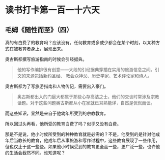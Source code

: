 读书打卡第一百一十六天
===

毛姆《随性而至》（四）
---

真的有白费了的教育吗？应该没有。任何教育或多或少都会在某个时刻，以某种方式在被教育者身上，展现出来。

奥古斯都撰写旅游指南的时候会引经据典。

> 他的写作编排很有创意——大段的引经据典穿插在实用的旅游信息之间。引文的来源包括新约圣经、 教会众神父、历史学家、艺术评论家和诗人。

奥古斯都为了写旅游指南和人物传记，需要出入豪门。

> 奥古斯都出入的门庭大都属于那些心存高洁之士。他们的交谈时常涉及宗教话题。对于这些问题奥古斯都从小在家就已耳熟能详，自然是侃侃而谈。

而这些知识，显然是来自于他幼年所受到的宗教教育。

所以回过头再看，他所受的教育白费了吗？似乎又没有白费。

那是不是说，他小时候所受到的种种教育就是必需的？不是。他受到的是针对他成年后当教长的教育，他成年后从事旅游和写作过程中，这些教育展现了一些作用，但也仅止于这一些些。如果他小时候受到的教育更全面一些，更广泛一些，也许他的生活会截然不同。谁知道呢？